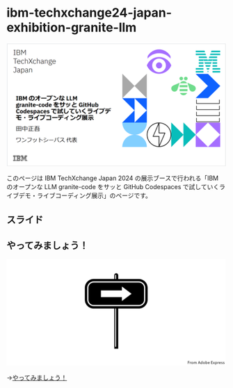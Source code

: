 # ibm-techxchange24-japan-exhibition-granite-llm

![alt text](images/README/README.png)

このページは IBM TechXchange Japan 2024 の展示ブースで行われる「IBM のオープンな LLM granite-code をサッと GitHub Codespaces で試していくライブデモ・ライブコーディング展示」のページです。

## スライド

<script defer class="speakerdeck-embed" data-id="555bc2255fb045fda43ec0de867f9b73" data-ratio="1.7772511848341233" src="//speakerdeck.com/assets/embed.js"></script>

## やってみましょう！

![alt text](image.png)

→[やってみましょう！](./00-simple-try-ja.md)
